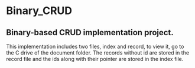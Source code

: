 # Binary_CRUD

## Binary-based CRUD implementation project.
This implementation includes two files, index and record, to view it, go to the C drive of the document folder.
The records without id are stored in the record file and the ids along with their pointer are stored in the index file.
